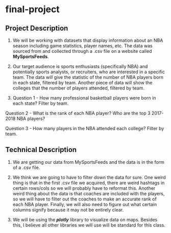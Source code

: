 # final-project

## Project Description

1. We will be working with datasets that display information about an NBA season including game statistics, player names, etc. The data was sourced from and collected through a .csv file on a website called **MySportsFeeds**.

2. Our target audience is sports enthusiasts (specifically NBA) and potentially sports analysts, or recruiters, who are interested in a specific team. The data will give the statistic of the number of NBA players born in each state, filtered by team. Another piece of data will show the colleges that the number of players attended, filtered by team.

3. Question 1 - How many professional basketball players were born in each state? Filter by team.

Question 2 - What is the rank of each NBA player? Who are the top 3 2017-2018 NBA players?

Question 3 - How many players in the NBA attended each college? Filter by team.

## Technical Description

1. We are getting our data from MySportsFeeds and the data is in the form of a .csv file.

2. We think we are going to have to filter down the data for sure. One weird thing is that in the first .csv file we acquired, there are weird hashtags in certain rows/cols so we will probably have to reformat this. Another weird thing about the data is that coaches are included with the players, so we will have to filter out the coaches to make an accurate rank of each NBA player. Finally, we will also need to figure out what certain columns signify because it may not be entirely clear.

3. We will be using the **_plotly_** library to visualize data on maps. Besides this, I believe all other libraries we will use will be standard for this class.
